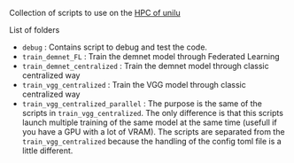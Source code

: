 Collection of scripts to use on the [HPC of unilu](https://hpc-docs.uni.lu/)

List of folders 
- `debug` : Contains script to debug and test the code.
- `train_demnet_FL` : Train the demnet model through Federated Learning
- `train_demnet_centralized` : Train the demnet model through classic centralized way
- `train_vgg_centralized` :  Train the VGG model through classic centralized way
- `train_vgg_centralized_parallel` : The purpose is the same of the scripts in `train_vgg_centralized`. The only difference is that this scripts launch multiple training of the same model at the same time (usefull if you have a GPU with a lot of VRAM). The scripts are separated from the `train_vgg_centralized` because the handling of the config toml file is a little different.
